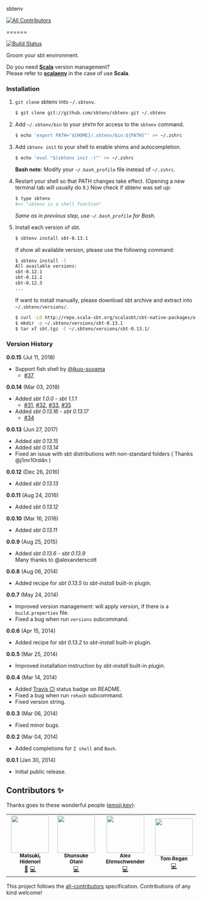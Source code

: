 sbtenv
<!-- ALL-CONTRIBUTORS-BADGE:START - Do not remove or modify this section -->
[![All Contributors](https://img.shields.io/badge/all_contributors-2-orange.svg?style=flat-square)](#contributors-)
<!-- ALL-CONTRIBUTORS-BADGE:END -->
======

[![Build Status](https://travis-ci.org/sbtenv/sbtenv.svg?branch=master)](https://travis-ci.org/sbtenv/sbtenv)

Groom your sbt environment.

Do you need [**Scala**](http://www.scala-lang.org) version management?  
Please refer to [**scalaenv**](https://github.com/scalaenv/scalaenv) in the case of use **Scala**.

### Installation

1. `git clone` sbtenv into `~/.sbtenv`.

    ~~~ sh
    $ git clone git://github.com/sbtenv/sbtenv.git ~/.sbtenv
    ~~~

2. Add `~/.sbtenv/bin` to your `$PATH` for access to the `sbtenv` command.

    ~~~ sh
    $ echo 'export PATH="${HOME}/.sbtenv/bin:${PATH}"' >> ~/.zshrc
    ~~~

3. Add `sbtenv init` to your shell to enable shims and autocompletion.  

    ~~~ sh
    $ echo 'eval "$(sbtenv init -)"' >> ~/.zshrc
    ~~~

    **Bash note**: Modify your `~/.bash_profile` file instead of `~/.zshrc`.

4. Restart your shell so that PATH changes take effect. (Opening a new
   terminal tab will usually do it.) Now check if sbtenv was set up:

    ~~~ sh
    $ type sbtenv
    #=> "sbtenv is a shell function"
    ~~~

    *Same as in previous step, use `~/.bash_profile` for Bash.*

5. Install each version of sbt.

    ~~~ sh
    $ sbtenv install sbt-0.13.1
    ~~~

    If show all available version, please use the following command:

    ~~~ sh
    $ sbtenv install -l
    All available versions:
    sbt-0.12.1
    sbt-0.12.2
    sbt-0.12.3
    ...
    ~~~

    If want to install manually, please download sbt archive and extract into `~/.sbtenv/versions/`.

    ~~~ sh
    $ curl -LO http://repo.scala-sbt.org/scalasbt/sbt-native-packages/org/scala-sbt/sbt/0.13.1/sbt.tgz
    $ mkdir -p ~/.sbtenv/versions/sbt-0.13.1
    $ tar xf sbt.tgz -C ~/.sbtenv/versions/sbt-0.13.1/
    ~~~

### Version History

**0.0.15** (Jul 11, 2018)

  - Support fish shell by [@ikuo-suyama](https://github.com/ikuo-suyama)
    - [#37](https://github.com/sbtenv/sbtenv/pull/37)

**0.0.14** (Mar 03, 2018)

  - Added *sbt 1.0.0* - *sbt 1.1.1*
    - [#31](https://github.com/sbtenv/sbtenv/pull/31), [#32](https://github.com/sbtenv/sbtenv/pull/32), [#33](https://github.com/sbtenv/sbtenv/pull/33), [#35](https://github.com/sbtenv/sbtenv/pull/35)
  - Added *sbt 0.13.16* - *sbt 0.13.17*
    - [#34](https://github.com/sbtenv/sbtenv/pull/34)

**0.0.13** (Jun 27, 2017)

  * Added *sbt 0.13.15*
  * Added *sbt 0.13.14*
  * Fixed an issue with sbt distributions with non-standard folders ( Thanks @j1mr10rd4n )

**0.0.12** (Dec 26, 2016)

  * Added *sbt 0.13.13*

**0.0.11** (Aug 24, 2016)

  * Added *sbt 0.13.12*

**0.0.10** (Mar 16, 2016)

  * Added *sbt 0.13.11*

**0.0.9** (Aug 25, 2015)

  * Added *sbt 0.13.6* - *sbt 0.13.9*  
    Many thanks to @alexanderscott

**0.0.8** (Aug 06, 2014)

  * Added recipe for *sbt 0.13.5* to *sbt-install* built-in plugin.

**0.0.7** (May 24, 2014)

  * Improved version management: will apply version, if there is a `build.properties` file.
  * Fixed a bug when run `versions` subcommand.

**0.0.6** (Apr 15, 2014)

  * Added recipe for *sbt 0.13.2* to *sbt-install* built-in plugin.

**0.0.5** (Mar 25, 2014)

  * Improved installation instruction by *sbt-install* built-in plugin.

**0.0.4** (Mar 14, 2014)

  * Added [Travis CI](https://travis-ci.org) status badge on README.
  * Fixed a bug when run `rehash` subcommand.
  * Fixed version string.

**0.0.3** (Mar 06, 2014)

  * Fixed minor bugs.

**0.0.2** (Mar 04, 2014)

  * Added completions for `Z shell` and `Bash`.

**0.0.1** (Jan 30, 2014)

  * Initial public release.


## Contributors ✨

Thanks goes to these wonderful people ([emoji key](https://allcontributors.org/docs/en/emoji-key)):

<!-- ALL-CONTRIBUTORS-LIST:START - Do not remove or modify this section -->
<!-- prettier-ignore-start -->
<!-- markdownlint-disable -->
<table>
  <tr>
    <td align="center"><a href="https://mazgi.github.io/"><img src="https://avatars2.githubusercontent.com/u/194222?v=4" width="100px;" alt=""/><br /><sub><b>Matsuki, Hidenori</b></sub></a><br /><a href="#maintenance-mazgi" title="Maintenance">🚧</a> <a href="https://github.com/sbtenv/sbtenv/commits?author=mazgi" title="Code">💻</a></td>
    <td align="center"><a href="https://www.zaneli.com/"><img src="https://avatars2.githubusercontent.com/u/379820?v=4" width="100px;" alt=""/><br /><sub><b>Shunsuke Otani</b></sub></a><br /><a href="https://github.com/sbtenv/sbtenv/commits?author=zaneli" title="Code">💻</a></td>
    <td align="center"><a href="https://ehrns.com"><img src="https://avatars2.githubusercontent.com/u/2118299?v=4" width="100px;" alt=""/><br /><sub><b>Alex Ehrnschwender</b></sub></a><br /><a href="https://github.com/sbtenv/sbtenv/commits?author=alexanderscott" title="Code">💻</a></td>
    <td align="center"><a href="https://github.com/TomRegan"><img src="https://avatars3.githubusercontent.com/u/235364?v=4" width="100px;" alt=""/><br /><sub><b>Tom Regan</b></sub></a><br /><a href="https://github.com/sbtenv/sbtenv/commits?author=TomRegan" title="Code">💻</a></td>
  </tr>
</table>

<!-- markdownlint-enable -->
<!-- prettier-ignore-end -->
<!-- ALL-CONTRIBUTORS-LIST:END -->

This project follows the [all-contributors](https://github.com/all-contributors/all-contributors) specification. Contributions of any kind welcome!
